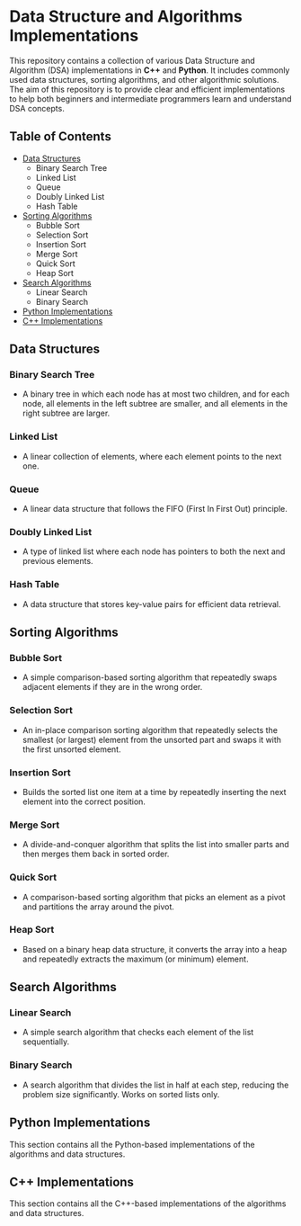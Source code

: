 # Data Structure and Algorithms Implementations

This repository contains a collection of various Data Structure and Algorithm (DSA) implementations in **C++** and **Python**. It includes commonly used data structures, sorting algorithms, and other algorithmic solutions. The aim of this repository is to provide clear and efficient implementations to help both beginners and intermediate programmers learn and understand DSA concepts.

## Table of Contents

- [Data Structures](#data-structures)
    - Binary Search Tree
    - Linked List
    - Queue
    - Doubly Linked List
    - Hash Table
- [Sorting Algorithms](#sorting-algorithms)
    - Bubble Sort
    - Selection Sort
    - Insertion Sort
    - Merge Sort
    - Quick Sort
    - Heap Sort
- [Search Algorithms](#search-algorithms)
    - Linear Search
    - Binary Search
- [Python Implementations](#python-implementations)
- [C++ Implementations](#cpp-implementations)

## Data Structures

### Binary Search Tree
- A binary tree in which each node has at most two children, and for each node, all elements in the left subtree are smaller, and all elements in the right subtree are larger.

### Linked List
- A linear collection of elements, where each element points to the next one.

### Queue
- A linear data structure that follows the FIFO (First In First Out) principle.

### Doubly Linked List
- A type of linked list where each node has pointers to both the next and previous elements.

### Hash Table
- A data structure that stores key-value pairs for efficient data retrieval.

## Sorting Algorithms

### Bubble Sort
- A simple comparison-based sorting algorithm that repeatedly swaps adjacent elements if they are in the wrong order.

### Selection Sort
- An in-place comparison sorting algorithm that repeatedly selects the smallest (or largest) element from the unsorted part and swaps it with the first unsorted element.

### Insertion Sort
- Builds the sorted list one item at a time by repeatedly inserting the next element into the correct position.

### Merge Sort
- A divide-and-conquer algorithm that splits the list into smaller parts and then merges them back in sorted order.

### Quick Sort
- A comparison-based sorting algorithm that picks an element as a pivot and partitions the array around the pivot.

### Heap Sort
- Based on a binary heap data structure, it converts the array into a heap and repeatedly extracts the maximum (or minimum) element.

## Search Algorithms

### Linear Search
- A simple search algorithm that checks each element of the list sequentially.

### Binary Search
- A search algorithm that divides the list in half at each step, reducing the problem size significantly. Works on sorted lists only.

## Python Implementations
This section contains all the Python-based implementations of the algorithms and data structures.

## C++ Implementations
This section contains all the C++-based implementations of the algorithms and data structures.
